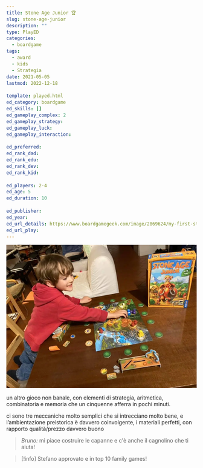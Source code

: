 ```yaml
---
title: Stone Age Junior 🏆
slug: stone-age-junior
description: ""
type: PlayED
categories:
  - boardgame
tags:
  - award
  - kids
  - Strategia
date: 2021-05-05
lastmod: 2022-12-18

template: played.html
ed_category: boardgame
ed_skills: []
ed_gameplay_complex: 2
ed_gameplay_strategy: 
ed_gameplay_luck: 
ed_gameplay_interaction: 

ed_preferred: 
ed_rank_dad: 
ed_rank_edu: 
ed_rank_dev: 
ed_rank_kid: 

ed_players: 2-4
ed_age: 5
ed_duration: 10

ed_publisher: 
ed_year: 
ed_url_details: https://www.boardgamegeek.com/image/2869624/my-first-stone-age
ed_url_play: 
---
```


![](../../assets/img/played/boardgame/stone_age_junior.webp)

un altro gioco non banale, con elementi di strategia, aritmetica, combinatoria e memoria che un cinquenne afferra in pochi minuti. 

ci sono tre meccaniche molto semplici che si intrecciano molto bene, e l’ambientazione preistorica è davvero coinvolgente, i materiali perfetti, con rapporto qualità/prezzo davvero buono

> *Bruno:* mi piace costruire le capanne e c'è anche il cagnolino che ti aiuta!

> [!info] Stefano approvato e in top 10 family games!
